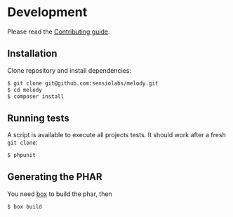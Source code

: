 Development
===========

Please read the [Contributing guide](../CONTRIBUTING.md).

Installation
------------

Clone repository and install dependencies:

```bash
$ git clone git@github.com:sensiolabs/melody.git
$ cd melody
$ composer install
```

Running tests
-------------

A script is available to execute all projects tests. It should work after a
fresh `git clone`:

```bash
$ phpunit
```

Generating the PHAR
-------------------

You need [box](http://box-project.org/) to build the phar, then

```bash
$ box build
```